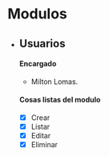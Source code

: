 # Modulos
- ## Usuarios
  #### Encargado
  - Milton Lomas.
  #### Cosas listas del modulo
  - [x] Crear
  - [x] Listar
  - [x] Editar
  - [x] Eliminar

